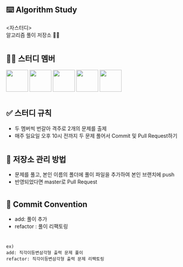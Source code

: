 #
## ⌨️ Algorithm Study
<자스터디> <br/>
알고리즘 풀이 저장소 ✍🏻

#
## 🤲🏻 스터디 멤버

<a href="https://github.com/JinLeebriller/AlgorithmStudy/graphs/contributors"><img src="https://github.com/JinLeebriller.png" width="60px;"/></a>
<a href="https://github.com/JinLeebriller/AlgorithmStudy/graphs/contributors"><img src="https://github.com/rlatjsrnr.png" width="60px;"/></a>
<a href="https://github.com/JinLeebriller/AlgorithmStudy/graphs/contributors"><img src="https://github.com/amung9914.png" width="60px;"/></a>
<a href="https://github.com/JinLeebriller/AlgorithmStudy/graphs/contributors"><img src="https://github.com/smetmoney.png" width="60px;"/></a>
<a href="https://github.com/JinLeebriller/AlgorithmStudy/graphs/contributors"><img src="https://github.com/m1njunK.png" width="60px;"/></a>

#
## ✅ 스터디 규칙

<ul>
  <li>두 멤버씩 번갈아 격주로 2개의 문제를 출제</li>
  <li>매주 일요일 오후 10시 전까지 두 문제 풀어서 Commit 및 Pull Request하기</li>
</ul>

#
## 📓 저장소 관리 방법

<ul>
  <li>문제를 풀고, 본인 이름의 폴더에 풀이 파일을 추가하여 본인 브랜치에 push</li>
  <li>반영되었다면 master로 Pull Request</li>
</ul>

#
## 📮 Commit Convention
- add: 풀이 추가
- refactor : 풀이 리팩토링

#
```
ex)
add: 직각이등변삼각형 출력 문제 풀이
refactor: 직각이등변삼각형 출력 문제 리팩토링
```

